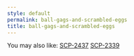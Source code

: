 ```yaml
---
style: default
permalink: ball-gags-and-scrambled-eggs
title: ball-gags-and-scrambled-eggs
---
```

You may also like:
[SCP-2437](http://scp-wiki.net/scp-2437)
[SCP-2339](http://scp-wiki.net/scp-2339)